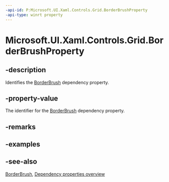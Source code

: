 ```yaml
---
-api-id: P:Microsoft.UI.Xaml.Controls.Grid.BorderBrushProperty
-api-type: winrt property
---
```


<!-- Property syntax
public Windows.UI.Xaml.DependencyProperty BorderBrushProperty { get; }
-->

# Microsoft.UI.Xaml.Controls.Grid.BorderBrushProperty

## -description
Identifies the [BorderBrush](grid_borderbrush.md) dependency property.

## -property-value
The identifier for the [BorderBrush](grid_borderbrush.md) dependency property.

## -remarks

## -examples

## -see-also
[BorderBrush](grid_borderbrush.md), [Dependency properties overview](/windows/uwp/xaml-platform/dependency-properties-overview)
